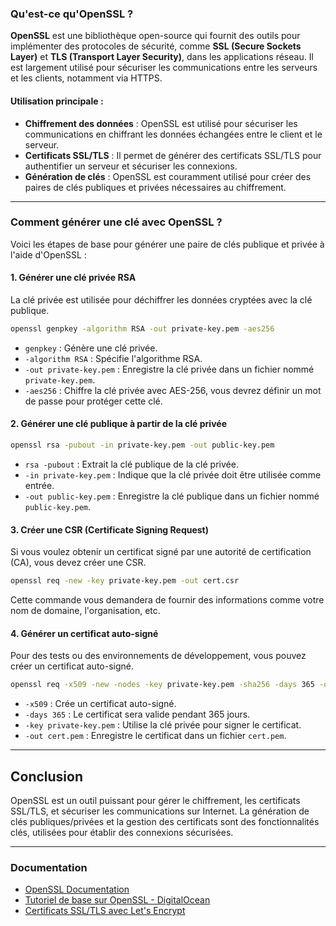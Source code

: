 ### Qu'est-ce qu'OpenSSL ?

**OpenSSL** est une bibliothèque open-source qui fournit des outils pour implémenter des protocoles de sécurité, comme **SSL (Secure Sockets Layer)** et **TLS (Transport Layer Security)**, dans les applications réseau. Il est largement utilisé pour sécuriser les communications entre les serveurs et les clients, notamment via HTTPS.

#### Utilisation principale :
- **Chiffrement des données** : OpenSSL est utilisé pour sécuriser les communications en chiffrant les données échangées entre le client et le serveur.
- **Certificats SSL/TLS** : Il permet de générer des certificats SSL/TLS pour authentifier un serveur et sécuriser les connexions.
- **Génération de clés** : OpenSSL est couramment utilisé pour créer des paires de clés publiques et privées nécessaires au chiffrement.

---

### Comment générer une clé avec OpenSSL ?

Voici les étapes de base pour générer une paire de clés publique et privée à l'aide d'OpenSSL :

#### 1. Générer une clé privée RSA
La clé privée est utilisée pour déchiffrer les données cryptées avec la clé publique.

```bash
openssl genpkey -algorithm RSA -out private-key.pem -aes256
```

- `genpkey` : Génère une clé privée.
- `-algorithm RSA` : Spécifie l'algorithme RSA.
- `-out private-key.pem` : Enregistre la clé privée dans un fichier nommé `private-key.pem`.
- `-aes256` : Chiffre la clé privée avec AES-256, vous devrez définir un mot de passe pour protéger cette clé.

#### 2. Générer une clé publique à partir de la clé privée

```bash
openssl rsa -pubout -in private-key.pem -out public-key.pem
```

- `rsa -pubout` : Extrait la clé publique de la clé privée.
- `-in private-key.pem` : Indique que la clé privée doit être utilisée comme entrée.
- `-out public-key.pem` : Enregistre la clé publique dans un fichier nommé `public-key.pem`.

#### 3. Créer une CSR (Certificate Signing Request)
Si vous voulez obtenir un certificat signé par une autorité de certification (CA), vous devez créer une CSR.

```bash
openssl req -new -key private-key.pem -out cert.csr
```

Cette commande vous demandera de fournir des informations comme votre nom de domaine, l'organisation, etc.

#### 4. Générer un certificat auto-signé
Pour des tests ou des environnements de développement, vous pouvez créer un certificat auto-signé.

```bash
openssl req -x509 -new -nodes -key private-key.pem -sha256 -days 365 -out cert.pem
```

- `-x509` : Crée un certificat auto-signé.
- `-days 365` : Le certificat sera valide pendant 365 jours.
- `-key private-key.pem` : Utilise la clé privée pour signer le certificat.
- `-out cert.pem` : Enregistre le certificat dans un fichier `cert.pem`.

---

## Conclusion

OpenSSL est un outil puissant pour gérer le chiffrement, les certificats SSL/TLS, et sécuriser les communications sur Internet. La génération de clés publiques/privées et la gestion des certificats sont des fonctionnalités clés, utilisées pour établir des connexions sécurisées.

---

### Documentation

- [OpenSSL Documentation](https://www.openssl.org/docs/)
- [Tutoriel de base sur OpenSSL - DigitalOcean](https://www.digitalocean.com/community/tutorials/openssl-essentials-working-with-ssl-certificates-private-keys-and-csrs)
- [Certificats SSL/TLS avec Let's Encrypt](https://letsencrypt.org/fr/how-it-works/)